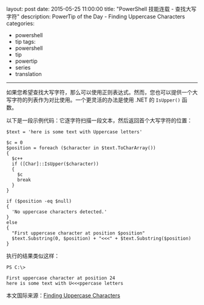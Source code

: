 layout: post
date: 2015-05-25 11:00:00
title: "PowerShell 技能连载 - 查找大写字符"
description: PowerTip of the Day - Finding Uppercase Characters
categories:
- powershell
- tip
tags:
- powershell
- tip
- powertip
- series
- translation
---
如果您希望查找大写字符，那么可以使用正则表达式。然而，您也可以提供一个大写字符的列表作为对比使用。一个更灵活的办法是使用 .NET 的 `IsUpper()` 函数。

以下是一段示例代码：它逐字符扫描一段文本，然后返回首个大写字符的位置：

    $text = 'here is some text with Uppercase letters'
    
    $c = 0
    $position = foreach ($character in $text.ToCharArray())
    {
      $c++
      if ([Char]::IsUpper($character))
      {
        $c
        break
      }
    }
    
    if ($position -eq $null)
    {
      'No uppercase characters detected.'
    }
    else
    {
      "First uppercase character at position $position"
      $text.Substring(0, $position) + "<<<" + $text.Substring($position)
    }

执行的结果类似这样：

     
    PS C:\>
    
    First uppercase character at position 24
    here is some text with U<<<ppercase letters

<!--more-->
本文国际来源：[Finding Uppercase Characters](http://community.idera.com/powershell/powertips/b/tips/posts/finding-uppercase-characters)
